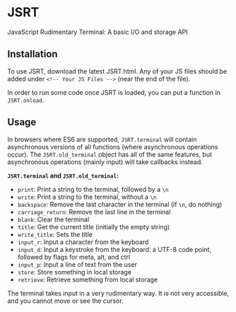 # JSRT

JavaScript Rudimentary Terminal: A basic I/O and storage API

## Installation

To use JSRT, download the latest JSRT.html. Any of your JS files should be added under `<!-- Your JS Files -->` (near the end of the file).

In order to run some code once JSRT is loaded, you can put a function in `JSRT.onload`.

## Usage

In browsers where ES6 are supported, `JSRT.terminal` will contain asynchronous versions of all functions (where asynchronous operations occur). The `JSRT.old_terminal` object has all of the same features, but asynchronous operations (mainly input) will take callbacks instead.

**`JSRT.terminal` and `JSRT.old_terminal`:**

- `print`: Print a string to the terminal, followed by a `\n`
- `write`: Print a string to the terminal, without a `\n`
- `backspace`: Remove the last character in the terminal (if `\n`, do nothing)
- `carriage_return`: Remove the last line in the terminal
- `blank`: Clear the terminal
- `title`: Get the current title (initially the empty string)
- `write_title`: Sets the title
- `input_r`: Input a character from the keyboard
- `input_d`: Input a keystroke from the keyboard: a UTF-8 code point, followed by flags for meta, alt, and ctrl
- `input_p`: Input a line of text from the user
- `store`: Store something in local storage
- `retrieve`: Retrieve something from local storage

The terminal takes input in a very rudimentary way. It is not very accessible, and you cannot move or see the cursor.
